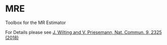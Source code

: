 # MRE

Toolbox for the MR Estimator

For Details please see
[J. Wilting and V. Priesemann, Nat. Commun. 9, 2325 (2018)](https://doi.org/10.1038/s41467-018-04725-4)
